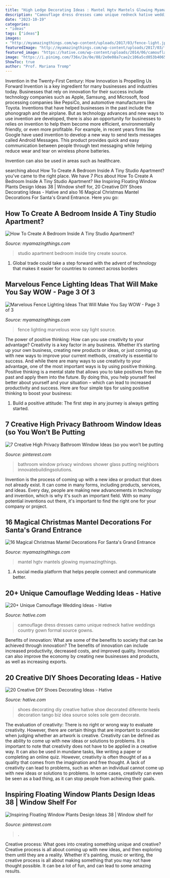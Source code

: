 ```yaml
---
title: "High Ledge Decorating Ideas : Mantel Hgtv Mantels Glowing Myamazingthings"
description: "Camouflage dress dresses camo unique redneck hative weddings country gown formal source gowns"
date: "2023-10-19"
categories:
- "ideas"
tags: ["ideas"]
images:
- "http://myamazingthings.com/wp-content/uploads/2017/03/fence-light.jpg"
featuredImage: "http://myamazingthings.com/wp-content/uploads/2017/03/fence-light.jpg"
featured_image: "https://hative.com/wp-content/uploads/2014/06/camouflage-wedding-ideas/3-camouflage-wedding-dress.jpg"
image: "https://i.pinimg.com/736x/2e/0e/08/2e0e08a7cae2c106a5cd053b40656130.jpg"
ShowToc: true
author: "Prof. Mariana Tromp"
---
```



Invention in the Twenty-First Century: How Innovation is Propelling Us Forward
Invention is a key ingredient for many businesses and industries today. Businesses that rely on innovation for their success include technology companies such as Apple, Samsung, and Microsoft, food processing companies like PepsiCo, and automotive manufacturers like Toyota. Inventions that have helped businesses in the past include the phonograph and the airplane.
But as technology advances and new ways to use invention are developed, there is also an opportunity for businesses to relies on invention to help them become more efficient, environmentally friendly, or even more profitable. For example, in recent years firms like Google have used invention to develop a new way to send texts messages called Android Messages. This product provides quick and easy communication between people through text messaging while helping reduce wear and tear on wireless phone batteries.

Invention can also be used in areas such as healthcare.

	

		
searching about How To Create A Bedroom Inside A Tiny Studio Apartment? you've came to the right place. We have 7 Pics about How To Create A Bedroom Inside A Tiny Studio Apartment? like Inspiring Floating Window Plants Design Ideas 38 | Window shelf for, 20 Creative DIY Shoes Decorating Ideas - Hative and also 16 Magical Christmas Mantel Decorations For Santa&#039;s Grand Entrance. Here you go:
		
    
## How To Create A Bedroom Inside A Tiny Studio Apartment?

<img loading=lazy src="http://myamazingthings.com/wp-content/uploads/2017/09/studio-3.jpg" onerror="this.onerror=null;this.src='https://tse4.mm.bing.net/th?id=OIP.mRisU2lq7SAuieVYgkkEwgHaLG&amp;pid=15.1';" alt="How To Create A Bedroom Inside A Tiny Studio Apartment?">

_Source: myamazingthings.com_

>studio apartment bedroom inside tiny create source. 

	

1. Global trade could take a step forward with the advent of technology that makes it easier for countries to connect across borders 

    
## Marvelous Fence Lighting Ideas That Will Make You Say WOW - Page 3 Of 3

<img loading=lazy src="http://myamazingthings.com/wp-content/uploads/2017/03/fence-light.jpg" onerror="this.onerror=null;this.src='https://tse4.mm.bing.net/th?id=OIP.e9tRlyivnv_n67T-PgJUHAHaE8&amp;pid=15.1';" alt="Marvelous Fence Lighting Ideas That Will Make You Say WOW - Page 3 of 3">

_Source: myamazingthings.com_

>fence lighting marvelous wow say light source. 

	

The power of positive thinking: How can you use creativity to your advantage?
Creativity is a key factor in any business. Whether it’s starting up your own business, creating new products or ideas, or just coming up with new ways to improve your current methods, creativity is essential to success. And while there are many ways to use creativity to your advantage, one of the most important ways is by using positive thinking.
Positive thinking is a mental state that allows you to take positives from the past and apply them into the future. By doing this, you help yourself feel better about yourself and your situation – which can lead to increased productivity and success. Here are four simple tips for using positive thinking to boost your business: 

1) Build a positive attitude: The first step in any journey is always getting started.

    
## 7 Creative High Privacy Bathroom Window Ideas (so You Won’t Be Putting

<img loading=lazy src="https://i.pinimg.com/736x/2e/0e/08/2e0e08a7cae2c106a5cd053b40656130.jpg" onerror="this.onerror=null;this.src='https://tse2.mm.bing.net/th?id=OIP.sFBD4vlhIBv4k4dJYEeAXQHaLG&amp;pid=15.1';" alt="7 Creative High Privacy Bathroom Window Ideas (so you won’t be putting">

_Source: pinterest.com_

>bathroom window privacy windows shower glass putting neighbors innovatebuildingsolutions. 

	

Invention is the process of coming up with a new idea or product that does not already exist. It can come in many forms, including products, services, and ideas. Every day, people are making new advancements in technology and invention, which is why it's such an important field. With so many potential inventions out there, it's important to find the right one for your company or project.

    
## 16 Magical Christmas Mantel Decorations For Santa&#039;s Grand Entrance

<img loading=lazy src="http://myamazingthings.com/wp-content/uploads/2016/11/Original_BPF-Holiday-House_hgtv_interior_kid-mantel_beauty_.jpeg" onerror="this.onerror=null;this.src='https://tse3.mm.bing.net/th?id=OIP.zGXBHeCb5S7qcE8zyOQwKAHaJ4&amp;pid=15.1';" alt="16 Magical Christmas Mantel Decorations For Santa&#039;s Grand Entrance">

_Source: myamazingthings.com_

>mantel hgtv mantels glowing myamazingthings. 

	

1. A social media platform that helps people connect and communicate better.

    
## 20+ Unique Camouflage Wedding Ideas - Hative

<img loading=lazy src="https://hative.com/wp-content/uploads/2014/06/camouflage-wedding-ideas/3-camouflage-wedding-dress.jpg" onerror="this.onerror=null;this.src='https://tse3.mm.bing.net/th?id=OIP.hTpEcNAftSVr6QVZdrmEoQHaJ4&amp;pid=15.1';" alt="20+ Unique Camouflage Wedding Ideas - Hative">

_Source: hative.com_

>camouflage dress dresses camo unique redneck hative weddings country gown formal source gowns. 

	

Benefits of innovation: What are some of the benefits to society that can be achieved through innovation?
The benefits of innovation can include increased productivity, decreased costs, and improved quality. Innovation can also improve the economy by creating new businesses and products, as well as increasing exports.

    
## 20 Creative DIY Shoes Decorating Ideas - Hative

<img loading=lazy src="https://hative.com/wp-content/uploads/2014/07/shoes-decorating-ideas/8-shoes-decorating-ideas.jpg" onerror="this.onerror=null;this.src='https://tse2.mm.bing.net/th?id=OIP.ATVj1w82Yht3MjnvG5GkmAHaLI&amp;pid=15.1';" alt="20 Creative DIY Shoes Decorating Ideas - Hative">

_Source: hative.com_

>shoes decorating diy creative hative shoe decorated diferente heels decoration tango biz idea source soles sole gem decorate. 

	

The evaluation of creativity: There is no right or wrong way to evaluate creativity. However, there are certain things that are important to consider when judging whether an artwork is creative.
Creativity can be defined as the ability to come up with new ideas or solutions to problems. It is important to note that creativity does not have to be applied in a creative way. It can also be used in mundane tasks, like writing a paper or completing an online quiz. However, creativity is often thought of as a quality that comes from the imagination and free thought. A lack of creativity can lead to problems, such as when an individual cannot come up with new ideas or solutions to problems. In some cases, creativity can even be seen as a bad thing, as it can stop people from achieving their goals.

    
## Inspiring Floating Window Plants Design Ideas 38 | Window Shelf For

<img loading=lazy src="https://i.pinimg.com/736x/d7/21/96/d7219615a238a4a6c59922dfd608ccdb.jpg" onerror="this.onerror=null;this.src='https://tse2.mm.bing.net/th?id=OIP.10mST7bba1GRkLZ2ZEQfzQHaLH&amp;pid=15.1';" alt="Inspiring Floating Window Plants Design Ideas 38 | Window shelf for">

_Source: pinterest.com_

>. 

	

Creative process: What goes into creating something unique and creative?
Creative process is all about coming up with new ideas, and then exploring them until they are a reality. Whether it's painting, music or writing, the creative process is all about making something that you may not have thought possible. It can be a lot of fun, and can lead to some amazing results.

